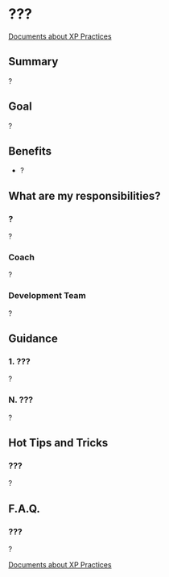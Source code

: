 # ???

[Documents about XP Practices](README.md)

## Summary

?

## Goal

?

## Benefits

* ?

## What are my responsibilities?

### ?

?

### Coach

?

### Development Team

?

## Guidance

### 1.	???

?

### N.	???

?

## Hot Tips and Tricks

### ???

?

## F.A.Q.

### ???

?

[Documents about XP Practices](README.md)

